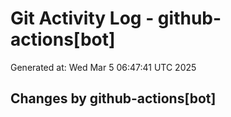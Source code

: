 # Git Activity Log - github-actions[bot]
Generated at: Wed Mar  5 06:47:41 UTC 2025
## Changes by github-actions[bot]
```diff
```
